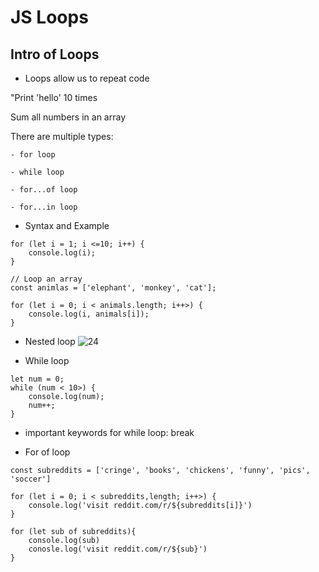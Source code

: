 # JS Loops

## Intro of Loops
- Loops allow us to repeat code

"Print 'hello' 10 times

Sum all numbers in an array

There are multiple types:

    - for loop

    - while loop

    - for...of loop

    - for...in loop

- Syntax and Example

```
for (let i = 1; i <=10; i++) {
    console.log(i);
}

// Loop an array
const animlas = ['elephant', 'monkey', 'cat'];

for (let i = 0; i < animals.length; i++>) {
    console.log(i, animals[i]);
}
```

- Nested loop
![24]()

- While loop

```
let num = 0;
while (num < 10>) {
    console.log(num);
    num++;
}
```
- important keywords for while loop: break

- For of loop

```
const subreddits = ['cringe', 'books', 'chickens', 'funny', 'pics', 'soccer']

for (let i = 0; i < subreddits,length; i++>) {
    console.log('visit reddit.com/r/${subreddits[i]}')
}

for (let sub of subreddits){
    console.log(sub)
    conosle.log('visit reddit.com/r/${sub}')
}
```


